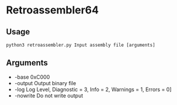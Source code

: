 # Retroassembler64

## Usage

`python3 retroassembler.py Input assembly file [arguments]`

## Arguments
* -base 0xC000
* -output Output binary file
* -log Log Level, Diagnostic = 3, Info = 2, Warnings = 1, Errors = 0]
* -nowrite Do not write output
